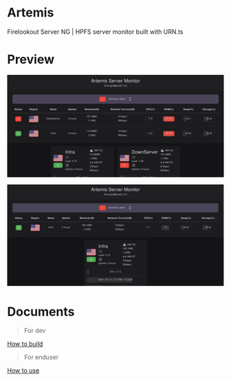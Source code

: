 # Artemis
Firelookout Server NG | HPFS server monitor built with URN.ts

# Preview

![Preview expand](https://github.com/kwaitsing/Artemis/blob/main/documents/artemis_expand.png?raw=true)

![Preview closed](https://github.com/kwaitsing/Artemis/blob/main/documents/artemis.png?raw=true)

# Documents

> For dev

[How to build](https://github.com/kwaitsing/Artemis/tree/main/documents/build.md)

> For enduser

[How to use](https://github.com/kwaitsing/Artemis/tree/main/documents/enduser.md)